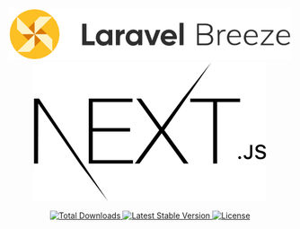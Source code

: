 <p align="center">
<img src="/art/breeze.svg" alt="Logo Laravel Breeze">
<img src="/art/next.svg" alt="Logo Next Js">
</p>

<p align="center">
    <a href="https://packagist.org/packages/laravel/breeze">
        <img src="https://img.shields.io/packagist/dt/laravel/breeze" alt="Total Downloads">
    </a>
    <a href="https://packagist.org/packages/laravel/breeze">
        <img src="https://img.shields.io/packagist/v/laravel/breeze" alt="Latest Stable Version">
    </a>
    <a href="https://packagist.org/packages/laravel/breeze">
        <img src="https://img.shields.io/packagist/l/laravel/breeze" alt="License">
    </a>
</p>
